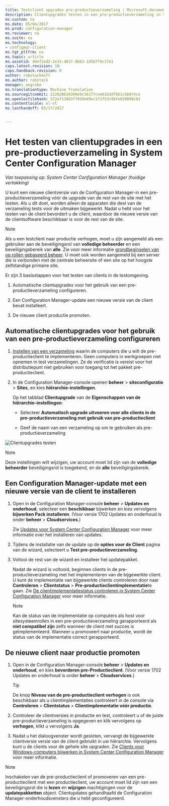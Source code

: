 ```yaml
---
title: Testclient upgrades pre-productieverzameling | Microsoft-documenten
description: Clientupgrades testen in een pre-productieverzameling in System Center Configuration Manager.
ms.custom: na
ms.date: 05/04/2017
ms.prod: configuration-manager
ms.reviewer: na
ms.suite: na
ms.technology:
- configmgr-client
ms.tgt_pltfrm: na
ms.topic: article
ms.assetid: 49ef2ed2-2e15-4637-8b63-1d5b7f9c17e1
caps.latest.revision: 10
caps.handback.revision: 0
author: robstackmsft
ms.author: robstack
manager: angrobe
ms.translationtype: Machine Translation
ms.sourcegitcommit: 212628639300e9c361f7cee61b3df6b1cb6874ce
ms.openlocfilehash: 572ef13883f7930e69ec1f1f53c9bfe029898c81
ms.contentlocale: nl-nl
ms.lasthandoff: 05/17/2017


---
```

# <a name="how-to-test-client-upgrades-in-a-pre-production-collection-in-system-center-configuration-manager"></a>Het testen van clientupgrades in een pre-productieverzameling in System Center Configuration Manager

*Van toepassing op: System Center Configuration Manager (huidige vertakking)*

U kunt een nieuwe clientversie van de Configuration Manager-in een pre-productieverzameling vóór de upgrade van de rest van de site met het testen.  Als u dit doet, worden alleen de apparaten die deel van de verzameling tests voor de uitmaken bijgewerkt. Nadat u hebt voor het testen van de client bevordert u de client, waardoor de nieuwe versie van de clientsoftware beschikbaar is voor de rest van de site.

> [!NOTE]
> Als u een testclient naar productie verhogen, moet u zijn aangemeld als een gebruiker aan de beveiligingsrol van **volledige beheerder** en een beveiligingsbereik van **alle**. Zie voor meer informatie [grondbeginselen van op rollen gebaseerd beheer](/sccm/core/understand/fundamentals-of-role-based-administration). U moet ook worden aangemeld bij een server die is verbonden met de centrale beheersite of een site op het hoogste zelfstandige primaire site.

 Er zijn 3 basisstappen voor het testen van clients in de testomgeving.  

1.  Automatische clientupgrades voor het gebruik van een pre-productieverzameling configureren.  

2.  Een Configuration Manager-update een nieuwe versie van de client bevat installeert.  

3.  De nieuwe client productie promoten.  

##  <a name="to-configure-automatic-client-upgrades-to-use-a-pre-production-collection"></a>Automatische clientupgrades voor het gebruik van een pre-productieverzameling configureren  

1. [Instellen van een verzameling](..\collections\create-collections.md) waarin de computers die u wilt de pre-productieclient te implementeren. Geen computers in werkgroepen niet opnemen in test verzamelingen. Ze de verificatie is vereist voor het distributiepunt niet gebruiken voor toegang tot het pakket pre-productieclient.   

1.  In de Configuration Manager-console openen **beheer** > **siteconfiguratie** > **Sites**, en kies **hiërarchie-instellingen**.  

     Op het tabblad **Clientupgrade** van de **Eigenschappen van de hiërarchie-instellingen**:  

    -   Selecteer **Automatisch upgrade uitvoeren voor alle clients in de pre-productieverzameling met gebruik van pre-productieclient**  

    -   Geef de naam van een verzameling op om te gebruiken als pre-productieverzameling  

![Clientupgrades testen](media/test-client-upgrades.png)

>[!NOTE]
>Deze instellingen wilt wijzigen, uw account moet lid zijn van de **volledige beheerder** beveiligingsrol is toegekend, en de **alle** beveiligingsbereik.


##  <a name="to-install-a-configuration-manager-update-that-includes-a-new-version-of-the-client"></a>Een Configuration Manager-update met een nieuwe versie van de client te installeren  

1.  Open in de Configuration Manager-console **beheer** > **Updates en onderhoud**, selecteer een **beschikbaar** bijwerken en kies vervolgens **bijwerken Pack installeren**. (Voor versie 1702 Updates en onderhoud is onder **beheer** > **Cloudservices**.)

     Zie [Updates voor System Center Configuration Manager](../../../../core/servers/manage/updates.md) voor meer informatie over het installeren van updates.  

2.  Tijdens de installatie van de update op de **opties voor de Client** pagina van de wizard, selecteert u **Test pre-productieverzameling**.  

3.  Voltooi de rest van de wizard en installeer het updatepakket.  

     Nadat de wizard is voltooid, beginnen clients in de pre-productieverzameling met het implementeren van de bijgewerkte client. U kunt de implementatie van bijgewerkte clients controleren door naar **Controleren** > **Clientstatus** > **Pre-productieclientimplementatie**te gaan. Zie [De clientimplementatiestatus controleren in System Center Configuration Manager](../../../../core/clients/deploy/monitor-client-deployment-status.md) voor meer informatie.

    > [!NOTE]
    > Kan de status van de implementatie op computers als host voor sitesysteemrollen in een pre-productieverzameling gerapporteerd als **niet compatibel zijn** zelfs wanneer de client met succes is geïmplementeerd. Wanneer u promoveert naar productie, wordt de status van de implementatie correct gerapporteerd.

##  <a name="to-promote-the-new-client-to-production"></a>De nieuwe client naar productie promoten  

1.  Open in de Configuration Manager-console **beheer** > **Updates en onderhoud**, en kies **bevorderen pre-Productieclient**. (Voor versie 1702 Updates en onderhoud is onder **beheer** > **Cloudservices**.)

    > [!TIP]
    > De knop **Niveau van de pre-productieclient verhogen** is ook beschikbaar als u clientimplementaties controleert in de console via **Controleren** > **Clientstatus** > **Clientimplementatie vóór productie**.

2.  Controleer de clientversies in productie en test, controleert u of de juiste pre-productieverzameling is opgegeven en klik vervolgens op **verhogen**, klikt u vervolgens **Ja**.  

3.  Nadat u het dialoogvenster wordt gesloten, vervangt de bijgewerkte clientversie versie van de client gebruikt in uw hiërarchie. Vervolgens kunt u de clients voor de gehele site upgraden. Zie [Clients voor Windows-computers bijwerken in System Center Configuration Manager](../../../../core/clients/manage/upgrade/upgrade-clients-for-windows-computers.md) voor meer informatie.  

>[!NOTE]
>Inschakelen van de pre-productieclient of promoveren van een pre-productieclient met een productieclient, uw account moet lid zijn van een beveiligingsrol die is **lezen** en **wijzigen** machtigingen voor de **updatepakketten** object.
>Clientupdates gehandhaafd de Configuration Manager-onderhoudsvensters die u hebt geconfigureerd.

